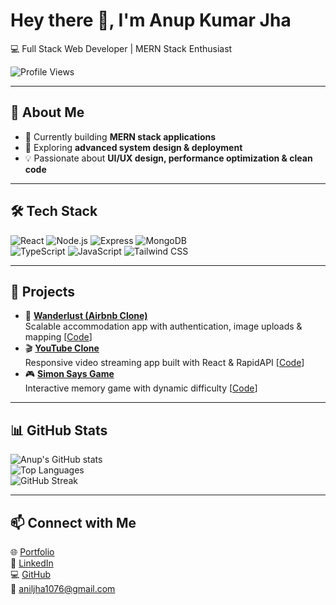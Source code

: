 # Hey there 👋, I'm Anup Kumar Jha  

💻 Full Stack Web Developer | MERN Stack Enthusiast  

![Profile Views](https://komarev.com/ghpvc/?username=anup-jha26&color=blue)  

---

## 🚀 About Me  
- 🔭 Currently building **MERN stack applications**  
- 🌱 Exploring **advanced system design & deployment**  
- 💡 Passionate about **UI/UX design, performance optimization & clean code**  

---

## 🛠 Tech Stack  
![React](https://img.shields.io/badge/-React-blue?logo=react) 
![Node.js](https://img.shields.io/badge/-Node.js-green?logo=node.js) 
![Express](https://img.shields.io/badge/-Express-black?logo=express) 
![MongoDB](https://img.shields.io/badge/-MongoDB-green?logo=mongodb)  
![TypeScript](https://img.shields.io/badge/-TypeScript-blue?logo=typescript) 
![JavaScript](https://img.shields.io/badge/-JavaScript-yellow?logo=javascript) 
![Tailwind CSS](https://img.shields.io/badge/-TailwindCSS-teal?logo=tailwind-css)  

---

## 🌟 Projects  
- 🏡 [**Wanderlust (Airbnb Clone)**](https://wanderlust-5w8k.onrender.com/listings)  
   Scalable accommodation app with authentication, image uploads & mapping [[Code](https://github.com/anup-jha26/Wanderlust)]  
- 🎬 [**YouTube Clone**](https://youtube-clone26.netlify.app/)  
   Responsive video streaming app built with React & RapidAPI [[Code](https://github.com/anup-jha26/youtube-clone)]  
- 🎮 [**Simon Says Game**](https://simon-says-game26.netlify.app/)  
   Interactive memory game with dynamic difficulty [[Code](https://github.com/anup-jha26/simon-game)]  

---

## 📊 GitHub Stats  
![Anup's GitHub stats](https://github-readme-stats.vercel.app/api?username=anup-jha26&show_icons=true&theme=tokyonight)  
![Top Languages](https://github-readme-stats.vercel.app/api/top-langs/?username=anup-jha26&layout=compact&theme=tokyonight)  
![GitHub Streak](https://github-readme-streak-stats.herokuapp.com/?user=anup-jha26&theme=tokyonight)  

---

## 📫 Connect with Me  
🌐 [Portfolio](https://anup-portfolio26.netlify.app/)  
💼 [LinkedIn](https://www.linkedin.com/in/anupjha26)  
💻 [GitHub](https://github.com/anup-jha26)  
📧 aniljha1076@gmail.com  
